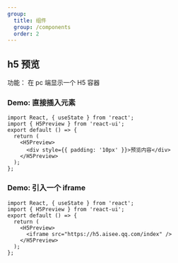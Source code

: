 ```yaml
---
group:
  title: 组件
  group: /components
  order: 2
---
```


## h5 预览

功能： 在 pc 端显示一个 H5 容器

### Demo: 直接插入元素

```tsx
import React, { useState } from 'react';
import { H5Preview } from 'react-ui';
export default () => {
  return (
    <H5Preview>
      <div style={{ padding: '10px' }}>预览内容</div>
    </H5Preview>
  );
};
```

### Demo: 引入一个 iframe

```tsx
import React, { useState } from 'react';
import { H5Preview } from 'react-ui';
export default () => {
  return (
    <H5Preview>
      <iframe src="https://h5.aisee.qq.com/index" />
    </H5Preview>
  );
};
```
